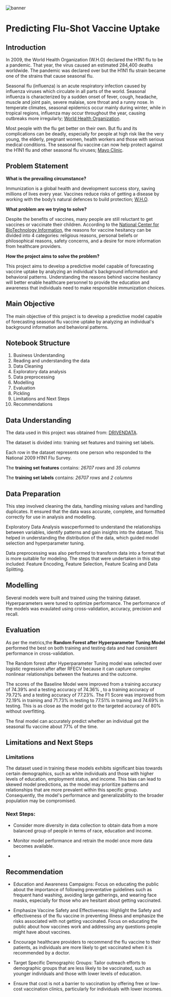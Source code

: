 ![banner](https://github.com/Bree-009/Predicting-Flu-Shot-Vaccine-Uptake/blob/main/flushot%20banner.jpg)

# Predicting Flu-Shot Vaccine Uptake

## Introduction

In 2009, the World Health Organization (W.H.O) declared the H1N1 flu to be a pandemic. That year, the virus caused an estimated 284,400 deaths worldwide. The pandemic was declared over but the H1N1 flu strain became one of the strains that cause seasonal flu. 

Seasonal flu (influenza) is an acute respiratory infection caused by influenza viruses which circulate in all parts of the world. Seasonal influenza is characterized by a sudden onset of fever, cough, headache, muscle and joint pain, severe malaise, sore throat and a runny nose. 
In temperate climates, seasonal epidemics occur mainly during winter, while in tropical regions, influenza may occur throughout the year, causing outbreaks more irregularly; [World Health Organization](https://www.who.int/health-topics/influenza-seasonal#tab=tab_1).


Most people with the flu get better on their own. But flu and its complications can be deadly, especially for people at high risk like the very young, the elderly, pregnant women, health workers and those with serious medical conditions. The seasonal flu vaccine can now help protect against the H1N1 flu and other seasonal flu viruses; [Mayo Clinic](https://www.mayoclinic.org/diseases-conditions/swine-flu/symptoms-causes/syc-20378103#:~:text=Overview,infect%20pigs%2C%20birds%20and%20humans.).


## Problem Statement

**What is the prevailing circumstance?**

Immunization is a global health and development success story, saving millions of lives every year. Vaccines reduce risks of getting a disease by working with the body’s natural defences to build protection; [W.H.O](https://www.who.int/health-topics/vaccines-and-immunization#tab=tab_1). 


**What problem are we trying to solve?**

Despite the benefits of vaccines, many people are still reluctant to get vaccines or vaccinate their children. According to the [National Center for BioTechnology Information](https://www.ncbi.nlm.nih.gov/pmc/articles/PMC4869767/#:~:text=Some%20parents%20believe%20that%20the,the%20benefits%20of%20the%20vaccines.), the reasons for vaccine hesitancy can be divided into 4 categories: religious reasons, personal beliefs or philosophical reasons, safety concerns, and a desire for more information from healthcare providers. 


**How the project aims to solve the problem?**

This project aims to develop a predictive model capable of forecasting vaccine uptake by analyzing an individual's background information and behavioral patterns.
Understanding the reasons behind vaccine hesitancy will better enable healthcare personnel to provide the education and awareness that individuals need to make responsible immunization choices.

## Main Objective
The main objective of this project is to develop a predictive model capable of forecasting seasonal flu vaccine uptake by analyzing an individual's background information and behavioral patterns.

## Notebook Structure
1. Business Understanding
2. Reading and understanding the data
3. Data Cleaning
4. Exploratory data analysis
5. Data preprocessing 
6. Modelling 
7. Evaluation 
8. Pickling
9. Limitations and Next Steps
10. Recommendations

## Data Understanding
The data used in this project was obtained from: [DRIVENDATA](https://www.drivendata.org/competitions/66/flu-shot-learning/data/).

The dataset is divided into: training set features and training set labels.

Each row in the dataset represents one person who responded to the National 2009 H1N1 Flu Survey.

The **training set features** contains: *26707 rows* and *35 columns*

The **training set labels** contains: *26707 rows* and *2 columns*

## Data Preparation
This step involved cleaning the data, handling missing values and handling duplicates. 
It ensured that the data wass accurate, complete, and formatted correctly for use in analysis and modelling. 

Exploratory Data Analysis wascperformed  to understand the relationships between variables, identify patterns and gain insights into the dataset. 
This helped in understanding the distribution of the data, which guided model selection and hyperparameter tuning.

Data preprocessing was also performed to transform data into a format that is more suitable for modeling. 
The steps that were undertaken in this step included: Feature Encoding, Feature Selection, Feature Scaling and Data Splitting.

## Modelling
Several models were built and trained using the training dataset. Hyperparameters were tuned to optimize performance.
The performance of the models was evaulated using cross-validation, accuracy, precision and recall.

## Evaluation
As per the metrics,the  **Random Forest after Hyperparameter Tuning Model** performed the best on both training and testing data and had consistent performance in cross-validation. 

The Random forest after Hyperparameter Tuning model was selected over logistic regression after after RFECV because it can capture complex nonlinear relationships between the features and the outcome.

The scores of the Baseline Model were improved from a training accuracy of 74.39% and a testing accuracy of 74.36% , to a training accuracy of 79.72% and a testing accuracy of 77.23%. The F1 Score was improved from 72.19% in training and  71.73% in testing to 77.51% in training and 74.69% in testing. This is as close as the model got to the targeted accuracy of 80% without overfitting.

The final model can accurately predict whether an individual got the seasonal flu vaccine about 77% of the time.

## Limitations and Next Steps
### Limitations
The dataset used in training these models exhibits significant bias towards certain demographics, such as white individuals and those with higher levels of education, employment status, and income. This bias can lead to skewed model predictions, as the model may prioritize patterns and relationships that are more prevalent within this specific group. Consequently, the model's performance and generalizability to the broader population may be compromised.

### Next Steps:
* Consider more diversity in data collection to obtain data from a more balanced group of people in terms of race, education and income.

* Monitor model performance and retrain the model once more data becomes available.
* 
## Recommendation

* Education and Awareness Campaigns: Focus on educating the public about the importance of following preventative guidelines such as frequent hand washing, avoiding large gatherings, and wearing face masks, especially for those who are hesitant about getting vaccinated.

* Emphasize Vaccine Safety and Effectiveness: Highlight the Safety and effectiveness of the flu vaccine in preventing illness and emphasize the risks associated with not getting vaccinated. Focus on educating the public about how vaccines work and addressing any questions people might have about vaccines.

* Encourage healthcare providers to recommend the flu vaccine to their patients, as individuals are more likely to get vaccinated when it is recommended by a doctor. 

* Target Specific Demographic Groups: Tailor outreach efforts to demographic groups that are less likely to be vaccinated, such as younger individuals and those with lower levels of education.

* Ensure that cost is not a barrier to vaccination by offering free or low-cost vaccination clinics, particularly for individuals with lower incomes. 

